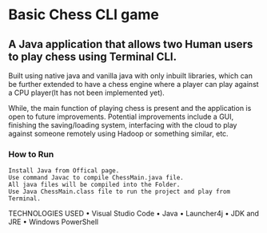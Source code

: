 # Basic Chess CLI game

## A Java application that allows two Human users to play chess using Terminal CLI. 

Built using native java and vanilla java with only inbuilt libraries, which can be further extended to have a chess engine where a player can play against a CPU player(It has not been implemented yet).

While, the main function of playing chess is present and the application is open to future improvements. Potential improvements include a GUI, finishing the saving/loading system, interfacing with the cloud to play against someone remotely using Hadoop or something similar, etc.


### How to Run
```
Install Java from Offical page.
Use command Javac to compile ChessMain.java file.
All java files will be compiled into the Folder.
Use Java ChessMain.class file to run the project and play from Terminal.
```
TECHNOLOGIES USED
• Visual Studio Code
• Java
• Launcher4j
• JDK and JRE
• Windows PowerShell